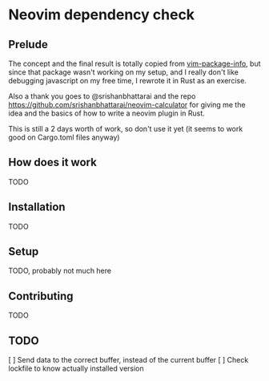 # Neovim dependency check

## Prelude

The concept and the final result is totally copied from [vim-package-info](https://github.com/meain/vim-package-info),
but since that package wasn't working on my setup, and I really don't like debugging javascript on my free time, I rewrote it in Rust as an exercise.

Also a thank you goes to @srishanbhattarai and the repo https://github.com/srishanbhattarai/neovim-calculator for giving me the idea and the basics of how
to write a neovim plugin in Rust.

This is still a 2 days worth of work, so don't use it yet (it seems to work good on Cargo.toml files anyway)

## How does it work

TODO

## Installation

TODO

## Setup

TODO, probably not much here

## Contributing

TODO

## TODO

[ ] Send data to the correct buffer, instead of the current buffer
[ ] Check lockfile to know actually installed version
